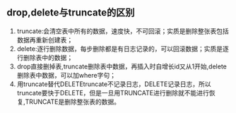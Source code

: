 ## drop,delete与truncate的区别
1. truncate:会清空表中所有的数据，速度快，不可回滚；实质是删除整张表包括数据再重新创建表；
2. delete:逐行删除数据，每步删除都是有日志记录的，可以回滚数据；实质是逐行删除表中的数据；
3. drop直接删掉表,truncate删除表中数据，再插入时自增长id又从1开始,delete删除表中数据，可以加where字句；
4. 用truncate替代DELETEtruncate不记录日志，DELETE记录日志，所以truncate要快于DELETE，但是一旦用TRUNCATE进行删除就不能进行恢复,TRUNCATE是删除整张表的数据。
